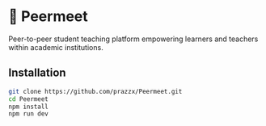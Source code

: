 # 🚀 Peermeet

Peer-to-peer student teaching platform empowering learners and teachers within academic institutions.



## Installation

```bash
git clone https://github.com/prazzx/Peermeet.git
cd Peermeet
npm install
npm run dev
